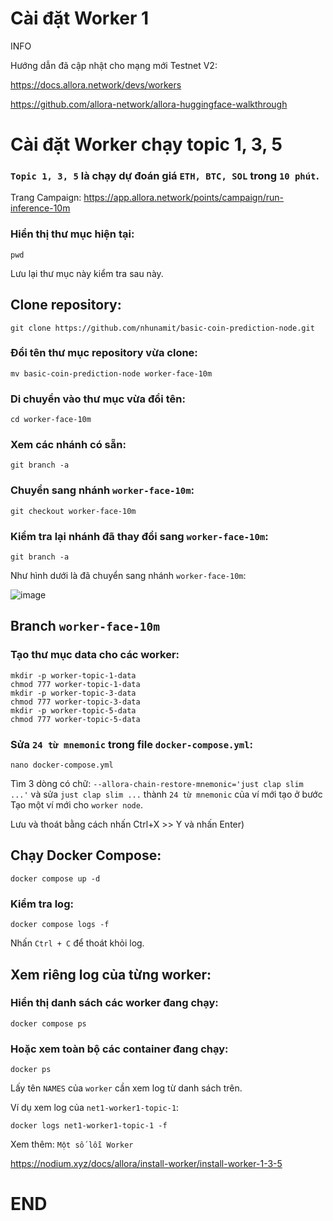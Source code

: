 # Cài đặt Worker 1

INFO

Hướng dẫn đã cập nhật cho mạng mới Testnet V2:

https://docs.allora.network/devs/workers

https://github.com/allora-network/allora-huggingface-walkthrough

# Cài đặt Worker chạy topic 1, 3, 5

### `Topic 1, 3, 5` là chạy dự đoán giá `ETH, BTC, SOL` trong `10 phút`.

Trang Campaign: https://app.allora.network/points/campaign/run-inference-10m

### Hiển thị thư mục hiện tại:

```
pwd
```

Lưu lại thư mục này kiểm tra sau này.

## Clone repository:
```
git clone https://github.com/nhunamit/basic-coin-prediction-node.git
```

### Đổi tên thư mục repository vừa clone:
```
mv basic-coin-prediction-node worker-face-10m
```

### Di chuyển vào thư mục vừa đổi tên:
```
cd worker-face-10m
```


### Xem các nhánh có sẵn:
```
git branch -a
```

### Chuyển sang nhánh `worker-face-10m`:

```
git checkout worker-face-10m
```

### Kiểm tra lại nhánh đã thay đổi sang `worker-face-10m`:
```
git branch -a
```

Như hình dưới là đã chuyển sang nhánh `worker-face-10m`:

![image](https://github.com/user-attachments/assets/886c5028-911e-4aa7-a7ce-dffb7b809ccf)


## Branch `worker-face-10m`

### Tạo thư mục data cho các worker:
```
mkdir -p worker-topic-1-data
chmod 777 worker-topic-1-data
mkdir -p worker-topic-3-data
chmod 777 worker-topic-3-data
mkdir -p worker-topic-5-data
chmod 777 worker-topic-5-data
```

### Sửa `24 từ mnemonic` trong file `docker-compose.yml`:
```
nano docker-compose.yml
```


Tìm 3 dòng có chữ: `--allora-chain-restore-mnemonic='just clap slim ...'` và sửa `just clap slim ...` thành `24 từ mnemonic` của ví mới tạo ở bước Tạo một ví mới cho `worker node`.

Lưu và thoát bằng cách nhấn Ctrl+X >> Y  và nhấn Enter)


## Chạy Docker Compose:
```
docker compose up -d
```

### Kiểm tra log:
```
docker compose logs -f
```

Nhấn `Ctrl + C` để thoát khỏi log.

## Xem riêng log của từng worker:


### Hiển thị danh sách các worker đang chạy:
```
docker compose ps
```

### Hoặc xem toàn bộ các container đang chạy:

```
docker ps
```

Lấy tên `NAMES` của `worker` cần xem log từ danh sách trên.

Ví dụ xem log của `net1-worker1-topic-1`:
```
docker logs net1-worker1-topic-1 -f
```

Xem thêm: `Một số lỗi Worker`

https://nodium.xyz/docs/allora/install-worker/install-worker-1-3-5

# END
